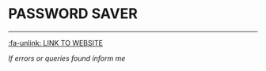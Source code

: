 # PASSWORD SAVER
------------
[:fa-unlink:   LINK TO WEBSITE](https://password-savers.herokuapp.com/ "LINK TO WEBSITE")

*If errors or queries  found inform me*

